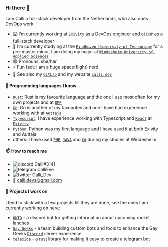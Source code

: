 ### Hi there 👋

I am Calli a full-stack developer from the Netherlands, who also does DevOps work.

- 💻 I’m currently working at [`Exivity`] as a DevOps engineer and at [`DMP`] as a full-stack developer
- 🌱 I’m currently studying at the [`Eindhoven University of Technology`] for a pre-master minor, I am doing my major at [`Windesheim University of Applied Sciences`]
- 😄 Pronouns: she/her
- ⚡ Fun fact: I am a huge space(flight) nerd
- 📝 See also my [`GitLab`] and my website [`calli.dev`]

#### 💬 Programming languages I know

- [`Rust`]: Rust is my favourite language and the one I use most often for my own projects and at [`DMP`]
- [`Go`]: Go is another of my favourites and one I have had experience working with at [`Auttaja`]
- [`Typescript`]: I have experience working with Typescript and [`React`] at [`Exivity`]
- [`Python`]: Python was my first language and I have used it at both Exivity and Auttaja
- others: I have used [`PHP`], [`JAVA`] and [`C#`] during my studies at Windesheim

#### 📫 How to reach me

- ![discord](https://raw.githubusercontent.com/CalliEve/CalliEve/master/logo-discord.png) Calli#3141
- ![telegram](https://raw.githubusercontent.com/CalliEve/CalliEve/master/logo-telegram.png) CalliEve
- ![twitter](https://raw.githubusercontent.com/CalliEve/CalliEve/master/logo-twitter.png) Calli_Dev
- 📧 calli.devs@gmail.com

#### 🔭 Projects I work on

I tend to stick with a few projects till they are done, see the ones I am currently working on here:

- [`OKTO`] - a discord bot for getting information about upcoming rocket lanches
- [`Gay Geeks`] - a team building custom bots and tools to enhance the Gay Geeks [`Discord`] server experience
- [`telexide`] - a rust library for making it easy to create a telegram bot

<!----------------- LINKS --------------->

[`typescript`]: https://www.typescriptlang.org/
[`go`]: https://golang.org/
[`rust`]: https://www.rust-lang.org/
[`react`]: https://reactjs.org/
[`python`]: https://www.python.org/
[`php`]: https://www.php.net/
[`java`]: https://www.oracle.com/java/
[`c#`]: https://docs.microsoft.com/en-us/dotnet/csharp/
[`dmp`]: https://www.dm-p.com/
[`exivity`]: https://exivity.com/
[`windesheim university of applied sciences`]: https://www.windesheim.nl/
[`Eindhoven University of Technology`]: https://www.tue.nl/en/
[`GitLab`]: https://gitlab.com/CalliEve
[`calli.dev`]: https://calli.dev
[`discord`]: https://discord.com/
[`gay geeks`]: https://gaygeeks.gg/
[`okto`]: https://github.com/CalliEve/okto
[`telexide`]: https://github.com/CalliEve/telexide
[`auttaja`]: https://github.com/auttaja
